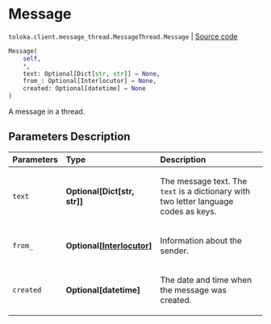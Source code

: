 # Message
`toloka.client.message_thread.MessageThread.Message` | [Source code](https://github.com/Toloka/toloka-kit/blob/v1.2.2/src/client/message_thread.py#L123)

```python
Message(
    self,
    *,
    text: Optional[Dict[str, str]] = None,
    from_: Optional[Interlocutor] = None,
    created: Optional[datetime] = None
)
```

A message in a thread.

## Parameters Description

| Parameters | Type | Description |
| :----------| :----| :-----------|
`text`|**Optional\[Dict\[str, str\]\]**|<p>The message text. The `text` is a dictionary with two letter language codes as keys.</p>
`from_`|**Optional\[[Interlocutor](toloka.client.message_thread.Interlocutor.md)\]**|<p>Information about the sender.</p>
`created`|**Optional\[datetime\]**|<p>The date and time when the message was created.</p>
